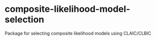 # composite-likelihood-model-selection
Package for selecting composite likelihood models using CLAIC/CLBIC
